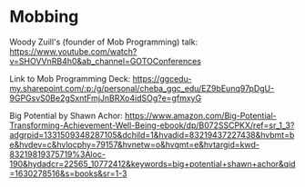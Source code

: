 # Mobbing

Woody Zuill's (founder of Mob Programming) talk: https://www.youtube.com/watch?v=SHOVVnRB4h0&ab_channel=GOTOConferences

Link to Mob Programming Deck: https://ggcedu-my.sharepoint.com/:p:/g/personal/cheba_ggc_edu/EZ9bEunq97pDgU-9GPGsvS0Be2gSxntFmjJnBRXo4idSOg?e=gfmxyG

Big Potential by Shawn Achor: https://www.amazon.com/Big-Potential-Transforming-Achievement-Well-Being-ebook/dp/B072SSCPKX/ref=sr_1_3?adgrpid=1331509348287105&dchild=1&hvadid=83219437227438&hvbmt=be&hvdev=c&hvlocphy=79157&hvnetw=o&hvqmt=e&hvtargid=kwd-83219819375719%3Aloc-190&hydadcr=22565_10772412&keywords=big+potential+shawn+achor&qid=1630278516&s=books&sr=1-3

